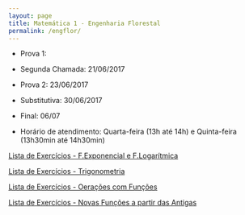```yaml
---
layout: page
title: Matemática 1 - Engenharia Florestal
permalink: /engflor/
---
```


- Prova 1:
- Segunda Chamada: 21/06/2017
- Prova 2: 23/06/2017
- Substitutiva: 30/06/2017
- Final: 06/07

- Horário de atendimento: Quarta-feira (13h até 14h) e Quinta-feira (13h30min até 14h30min)

[Lista de Exercícios - F.Exponencial e F.Logarítmica](/disciplinas/listaExp-Log.pdf)

[Lista de Exercícios - Trigonometria](/disciplinas/listaTrig.pdf)

[Lista de Exercícios - Oerações com Funções](/disciplinas/listaOperFuncoes.pdf)

[Lista de Exercícios - Novas Funções a partir das Antigas](/disciplinas/ListaNovasFuncApartirDasAnt.pdf)

